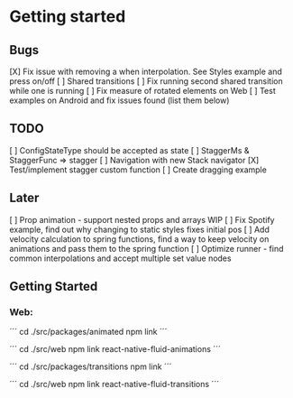 # Getting started

## Bugs

[X] Fix issue with removing a when interpolation. See Styles example and press on/off
[ ] Shared transitions
  [ ] Fix running second shared transition while one is running
[ ] Fix measure of rotated elements on Web
[ ] Test examples on Android and fix issues found (list them below)

## TODO

[ ] ConfigStateType should be accepted as state 
[ ] StaggerMs & StaggerFunc => stagger
[ ] Navigation with new Stack navigator
[X] Test/implement stagger custom function
[ ] Create dragging example

## Later

[ ] Prop animation - support nested props and arrays WIP
[ ] Fix Spotify example, find out why changing to static styles fixes initial pos
[ ] Add velocity calculation to spring functions, find a way to keep velocity on 
    animations and pass them to the spring function
[ ] Optimize runner - find common interpolations and accept multiple set value nodes

## Getting Started

### Web:
´´´
cd ./src/packages/animated
npm link
´´´

´´´
cd ./src/web
npm link react-native-fluid-animations
´´´

´´´
cd ./src/packages/transitions
npm link
´´´

´´´
cd ./src/web
npm link react-native-fluid-transitions
´´´
